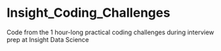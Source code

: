 # Insight_Coding_Challenges
Code from the 1 hour-long practical coding challenges during interview prep at Insight Data Science
